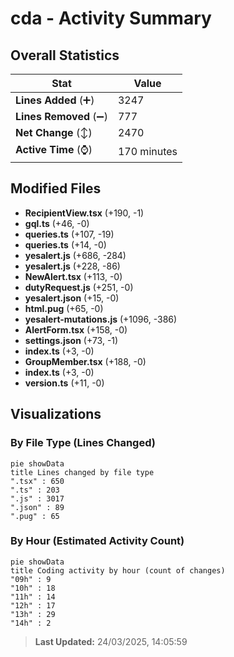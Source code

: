 # cda - Activity Summary 

## Overall Statistics

| Stat                   | Value                                                             |
| ---------------------- | ----------------------------------------------------------------- |
| **Lines Added** (➕)   | 3247                                          |
| **Lines Removed** (➖) | 777                                        |
| **Net Change** (↕)    | 2470                |
| **Active Time** (⌚)   | 170 minutes |


## Modified Files
- **RecipientView.tsx** (+190, -1)
- **gql.ts** (+46, -0)
- **queries.ts** (+107, -19)
- **queries.ts** (+14, -0)
- **yesalert.js** (+686, -284)
- **yesalert.js** (+228, -86)
- **NewAlert.tsx** (+113, -0)
- **dutyRequest.js** (+251, -0)
- **yesalert.json** (+15, -0)
- **html.pug** (+65, -0)
- **yesalert-mutations.js** (+1096, -386)
- **AlertForm.tsx** (+158, -0)
- **settings.json** (+73, -1)
- **index.ts** (+3, -0)
- **GroupMember.tsx** (+188, -0)
- **index.ts** (+3, -0)
- **version.ts** (+11, -0)

## Visualizations

### By File Type (Lines Changed)

```mermaid
pie showData
title Lines changed by file type
".tsx" : 650
".ts" : 203
".js" : 3017
".json" : 89
".pug" : 65
```

### By Hour (Estimated Activity Count)

```mermaid
pie showData
title Coding activity by hour (count of changes)
"09h" : 9
"10h" : 18
"11h" : 14
"12h" : 17
"13h" : 29
"14h" : 2
```


> **Last Updated:** 24/03/2025, 14:05:59